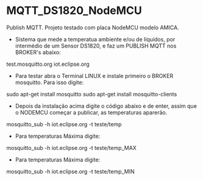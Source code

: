 # MQTT_DS1820_NodeMCU
Publish MQTT. Projeto testado com placa NodeMCU modelo AMICA.

- Sistema que mede a temperatua ambiente e/ou de líquidos, por intermédio de um Sensor DS1820, e faz um PUBLISH MQTT nos BROKER's abaixo:

test.mosquitto.org
iot.eclipse.org

- Para testar abra o Terminal LINUX e instale primeiro o BROKER mosquitto. Para isso digite: 

sudo apt-get install mosquitto
sudo apt-get install mosquitto-clients

 - Depois da instalação acima digite o código abaixo e de enter, assim que o NODEMCU começar a publicar, as temperaturas aparerão.

mosquitto_sub -h iot.eclipse.org -t teste/temp  

 - Para temperaturas Máxima digite:

mosquitto_sub -h iot.eclipse.org -t teste/temp_MAX

- Para temperaturas Máxima digite:

mosquitto_sub -h iot.eclipse.org -t teste/temp_MIN
